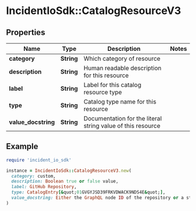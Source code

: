 # IncidentIoSdk::CatalogResourceV3

## Properties

| Name | Type | Description | Notes |
| ---- | ---- | ----------- | ----- |
| **category** | **String** | Which category of resource |  |
| **description** | **String** | Human readable description for this resource |  |
| **label** | **String** | Label for this catalog resource type |  |
| **type** | **String** | Catalog type name for this resource |  |
| **value_docstring** | **String** | Documentation for the literal string value of this resource |  |

## Example

```ruby
require 'incident_io_sdk'

instance = IncidentIoSdk::CatalogResourceV3.new(
  category: custom,
  description: Boolean true or false value,
  label: GitHub Repository,
  type: CatalogEntry[&quot;01GVGYJSD39FRKVDWACK9NDS4E&quot;],
  value_docstring: Either the GraphQL node ID of the repository or a string of &lt;owner&gt;/&lt;repo&gt;, e.g. incident-io/website
)
```

